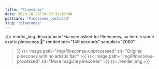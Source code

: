 ```yaml
---
title: "Pinecones"
date: 2023-10-26T19:30:31+10:00
postcard: "Pinecones_postcard"
slug: "pinecones"
---
```


{{< render_img
  description="Fiancee asked for Pinecones, so here's some exotic pinecones 🤗"
  rendertime="140 seconds"
  samples="2000"
>}}
{{< image path="img/Pinecones-unprocessed" alt="Original pinecones with no artistic flair" >}}
{{< image path="img/Pinecones-processed" alt="More magical pinecones" >}}
{{< /render_img >}}
